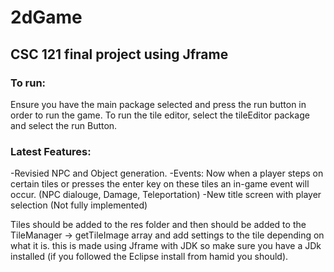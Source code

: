 # 2dGame
## CSC 121 final project using Jframe

### To run:
Ensure you have the main package selected and press the run button in order to run the game.
To run the tile editor, select the tileEditor package and select the run Button.

### Latest Features:
-Revisied NPC and Object generation.
-Events: Now when a player steps on certain tiles or presses the enter key on these tiles an in-game event will occur. (NPC dialouge, Damage, Teleportation)
-New title screen with player selection (Not fully implemented)


Tiles should be added to the res folder and then should be added to the TileManager -> getTileImage array and add settings to the tile depending on what it is. 
this is made using Jframe with JDK so make sure you have a JDk installed (if you followed the Eclipse install from hamid you should). 
